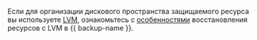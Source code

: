 Если для организации дискового пространства защищаемого ресурса вы используете [LVM](https://ru.wikipedia.org/wiki/LVM), ознакомьтесь с [особенностями](../../backup/concepts/backup.md#lvm) восстановления ресурсов с LVM в {{ backup-name }}.
